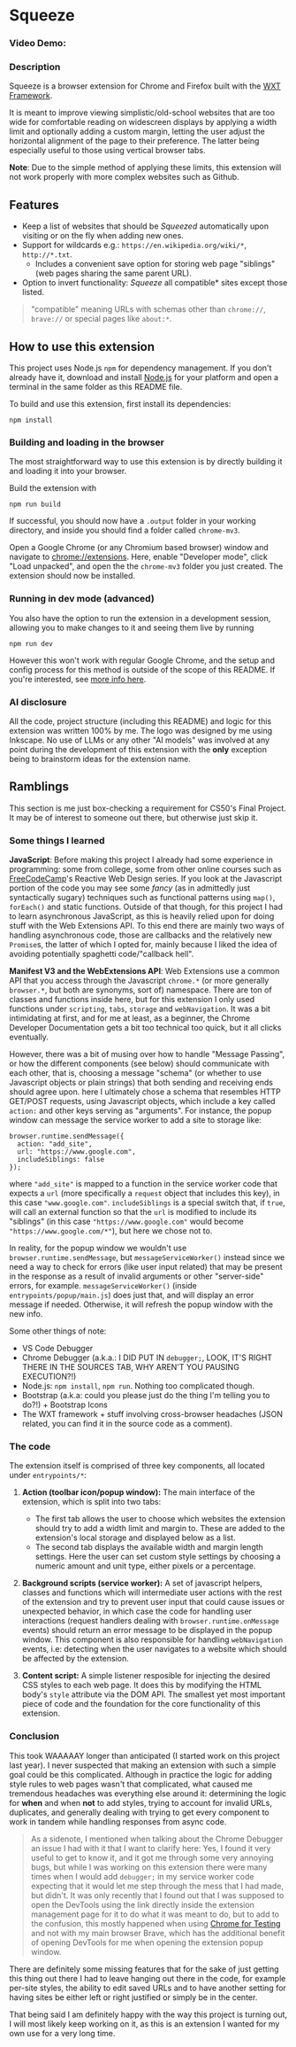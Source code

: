 # Squeeze
### Video Demo:  <URL HERE>
### Description
Squeeze is a browser extension for Chrome and Firefox built with the [WXT
Framework](https://wxt.dev/).

It is meant to improve viewing simplistic/old-school websites that are too wide for comfortable
reading on widescreen displays by applying a width limit and optionally adding a custom margin,
letting the user adjust the horizontal alignment of the page to their preference. The latter being
especially useful to those using vertical browser tabs.

**Note**: Due to the simple method of applying these limits, this extension will not work properly
with more complex websites such as Github.

## Features
- Keep a list of websites that should be *Squeezed* automatically upon visiting or on the fly when
  adding new ones.
- Support for wildcards e.g.: `https://en.wikipedia.org/wiki/*`, `http://*.txt`.
  - Includes a convenient save option for storing web page "siblings" (web pages sharing the same
    parent URL).
- Option to invert functionality: *Squeeze* all compatible* sites except those listed.

> "compatible" meaning URLs with schemas other than `chrome://`, `brave://` or special pages like
> `about:*`.

## How to use this extension
This project uses Node.js `npm` for dependency management. If you don't already have it, download
and install [Node.js](https://nodejs.org/) for your platform and open a terminal in the same folder
as this README file.

To build and use this extension, first install its dependencies:
```
npm install
```

### Building and loading in the browser
The most straightforward way to use this extension is by directly building it and loading it into
your browser.

Build the extension with
```
npm run build
```

If successful, you should now have a `.output` folder in your working directory, and inside you
should find a folder called `chrome-mv3`.

Open a Google Chrome (or any Chromium based browser) window and navigate to
[chrome://extensions](chrome://extensions). Here, enable "Developer mode", click "Load unpacked",
and open the the `chrome-mv3` folder you just created. The extension should now be installed.

### Running in dev mode (advanced)
You also have the option to run the extension in a development session, allowing you to make changes
to it and seeing them live by running
```
npm run dev
```
However this won't work with regular Google Chrome, and the setup and config process for this method
is outside of the scope of this README. If you're interested, see [more info
here](https://wxt.dev/guide/essentials/config/browser-startup.html).

### AI disclosure
All the code, project structure (including this README) and logic for this extension was written
100% by me. The logo was designed by me using Inkscape. No use of LLMs or any other "AI models" was
involved at any point during the development of this extension with the **only** exception being to
brainstorm ideas for the extension name.

## Ramblings
This section is me just box-checking a requirement for CS50's Final Project. It may be of interest
to someone out there, but otherwise just skip it.

### Some things I learned

**JavaScript**: Before making this project I already had some experience in programming: some from
college, some from other online courses such as [FreeCodeCamp](www.freecodecamp.org)'s Reactive Web
Design series. If you look at the Javascript portion of the code you may see some *fancy* (as in
admittedly just syntactically sugary) techniques such as functional patterns using `map()`,
`forEach()` and static functions. Outside of that though, for this project I had to learn
asynchronous JavaScript, as this is heavily relied upon for doing stuff with the Web Extensions API.
To this end there are mainly two ways of handling asynchronous code, those are callbacks and the
relatively new `Promise`s, the latter of which I opted for, mainly because I liked the idea of
avoiding potentially spaghetti code/"callback hell".

**Manifest V3 and the WebExtensions API**: Web Extensions use a common API that you access through
the Javascript `chrome.*` (or more generally `browser.*`, but both are synonyms, sort of) namespace.
There are ton of classes and functions inside here, but for this extension I only used functions
under `scripting`, `tabs`, `storage` and `webNavigation`. It was a bit intimidating at first, and
for me at least, as a beginner, the Chrome Developer Documentation gets a bit too technical too
quick, but it all clicks eventually. 

However, there was a bit of musing over how to handle "Message Passing", or how the different
components (see below) should communicate with each other, that is, choosing a message "schema" (or
whether to use Javascript objects or plain strings) that both sending and receiving ends should
 agree upon. here I ultimately chose a schema that resembles HTTP GET/POST requests, using
 Javascript objects, which include a key called `action:` and other keys serving as "arguments". For
 instance, the popup window can message the service worker to add a site to storage like:

```
browser.runtime.sendMessage({
  action: "add_site",
  url: "https://www.google.com",
  includeSiblings: false
});
```
where `"add_site"` is mapped to a function in the service worker code that expects a `url` (more
specifically a `request` object that includes this key), in this case `"www.google.com"`.
`includeSiblings` is a special switch that, if `true`, will call an external function so that the
`url` is modified to include its "siblings" (in this case `"https://www.google.com"` would
become `"https://www.google.com/*"`), but here we chose not to.

In reality, for the popup window we wouldn't use `browser.runtime.sendMessage`, but
`messageServiceWorker()` instead since we need a way to check for errors (like user input related)
that may be present in the response as a result of invalid arguments or other "server-side" errors,
for example. `messageServiceWorker()` (inside `entrypoints/popup/main.js`) does just that, and will
display an error message if needed. Otherwise, it will refresh the popup window with the new info.

Some other things of note:
- VS Code Debugger
- Chrome Debugger (a.k.a.: I DID PUT IN `debugger;`, LOOK, IT'S RIGHT THERE IN THE SOURCES TAB, WHY
  AREN'T YOU PAUSING EXECUTION?!)
- Node.js: `npm install`, `npm run`. Nothing too complicated though.
- Bootstrap (a.k.a: could you please just do the thing I'm telling you to do?!) + Bootstrap Icons
- The WXT framework + stuff involving cross-browser headaches (JSON related, you can find it in the
  source code as a comment).

### The code

The extension itself is comprised of three key components, all located under `entrypoints/*`:

1. **Action (toolbar icon/popup window):** The main interface of the extension, which is split into
   two tabs:
   - The first tab allows the user to choose which websites the extension should try to add a width
     limit and margin to. These are added to the extension's local storage and displayed below as a
     list.
   - The second tab displays the available width and margin length settings. Here the user can set
     custom style settings by choosing a numeric amount and unit type, either pixels or a
     percentage.


2. **Background scripts (service worker):** A set of javascript helpers, classes and functions which
   will intermediate user actions with the rest of the extension and try to prevent user input that
   could cause issues or unexpected behavior, in which case the code for handling user interactions
   (request handlers dealing with `browser.runtime.onMessage` events) should return an error message
   to be displayed in the popup window. This component is also responsible for handling
   `webNavigation` events, i.e: detecting when the user navigates to a website which should be
   affected by the extension.

3. **Content script:** A simple listener resposible for injecting the desired CSS styles to each web
   page. It does this by modifying the HTML body's `style` attribute via the DOM API. The smallest
   yet most important piece of code and the foundation for the core functionality of this extension.


### Conclusion
This took WAAAAAY longer than anticipated (I started work on this project last year). I never
suspected that making an extension with such a simple goal could be this complicated. Although in
practice the logic for adding style rules to web pages wasn't that complicated, what caused me
tremendous headaches was everything else around it: determining the logic for **when** and when
**not** to add styles, trying to account for invalid URLs, duplicates, and generally dealing with
trying to get every component to work in tandem while handling responses from async code.

> As a sidenote, I mentioned when talking about the Chrome Debugger an issue I had with it that I
want to clarify here: Yes, I found it very useful to get to know it, and it got me through some very
annoying bugs, but while I was working on this extension there were many times when I would add
`debugger;` in my service worker code expecting that it would let me step through the mess that I
had made, but didn't. It was only recently that I found out that I was supposed to open the DevTools
using the link directly inside the extension management page for it to do what it was meant to do,
but to add to the confusion, this mostly happened when using [Chrome for
Testing](https://developer.chrome.com/blog/chrome-for-testing/) and not with my main browser Brave,
which has the additional benefit of opening DevTools for me when opening the extension popup window.

There are definitely some missing features that for the sake of just getting this thing
out there I had to leave hanging out there in the code, for example per-site styles, the ability to
edit saved URLs and to have another setting for having sites be either left or right justified or
simply be in the center.

That being said I am definitely happy with the way this project is turning out, I will most likely
keep working on it, as this is an extension I wanted for my own use for a very long time.
